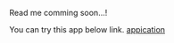 Read me comming soon...!

You can try this app below link.
[appication](https://nabepa-tea-shop.netlify.app/)
